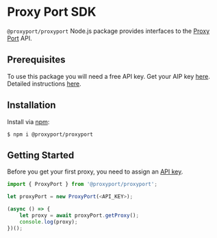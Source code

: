 # Proxy Port SDK
`@proxyport/proxyport` Node.js package provides interfaces to the <a href="https://proxy-port.com/en/scraping-proxy" target="_blank">Proxy Port</a> API.
## Prerequisites
To use this package you will need a free API key. Get your AIP key <a href="https://account.proxy-port.com/scraping" target="_blank">here</a>.
Detailed instructions <a href="https://proxy-port.com/en/scraping-proxy/getting-started" target="_blank">here</a>.
## Installation
Install via <a href="https://www.npmjs.com" target="_blank">npm</a>:
```shell
$ npm i @proxyport/proxyport
```
## Getting Started
Before you get your first proxy, you need to assign an <a href="https://account.proxy-port.com/scraping" target="_blank">API key</a>.
```typescript
import { ProxyPort } from '@proxyport/proxyport';

let proxyPort = new ProxyPort(<API_KEY>);

(async () => {
    let proxy = await proxyPort.getProxy();
    console.log(proxy);
})();

```
